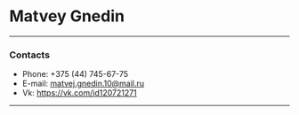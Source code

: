 # Matvey Gnedin
___
### Contacts
* Phone: +375 (44) 745-67-75
* E-mail: matvej.gnedin.10@mail.ru
* Vk: https://vk.com/id120721271

___
